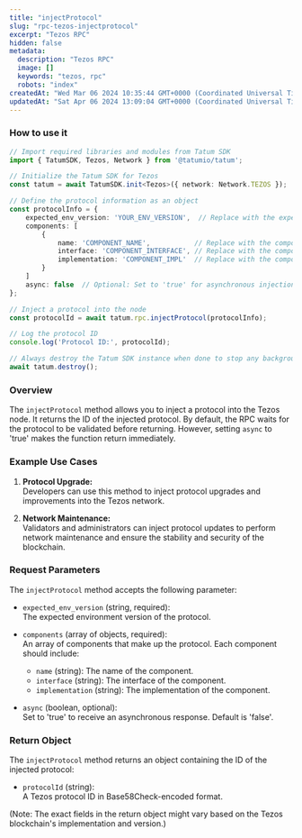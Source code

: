 ```yaml
---
title: "injectProtocol"
slug: "rpc-tezos-injectprotocol"
excerpt: "Tezos RPC"
hidden: false
metadata: 
  description: "Tezos RPC"
  image: []
  keywords: "tezos, rpc"
  robots: "index"
createdAt: "Wed Mar 06 2024 10:35:44 GMT+0000 (Coordinated Universal Time)"
updatedAt: "Sat Apr 06 2024 13:09:04 GMT+0000 (Coordinated Universal Time)"
---
```




### How to use it

```typescript code example
// Import required libraries and modules from Tatum SDK
import { TatumSDK, Tezos, Network } from '@tatumio/tatum';

// Initialize the Tatum SDK for Tezos
const tatum = await TatumSDK.init<Tezos>({ network: Network.TEZOS });

// Define the protocol information as an object
const protocolInfo = {
    expected_env_version: 'YOUR_ENV_VERSION',  // Replace with the expected environment version
    components: [
        {
            name: 'COMPONENT_NAME',           // Replace with the component name
            interface: 'COMPONENT_INTERFACE', // Replace with the component interface
            implementation: 'COMPONENT_IMPL'  // Replace with the component implementation
        }
    ]
    async: false  // Optional: Set to 'true' for asynchronous injection
};

// Inject a protocol into the node
const protocolId = await tatum.rpc.injectProtocol(protocolInfo);

// Log the protocol ID
console.log('Protocol ID:', protocolId);

// Always destroy the Tatum SDK instance when done to stop any background processes
await tatum.destroy();
```

### Overview

The `injectProtocol` method allows you to inject a protocol into the Tezos node. It returns the ID of the injected protocol. By default, the RPC waits for the protocol to be validated before returning. However, setting `async` to 'true' makes the function return immediately.

### Example Use Cases

1. **Protocol Upgrade:**  
   Developers can use this method to inject protocol upgrades and improvements into the Tezos network.

2. **Network Maintenance:**  
   Validators and administrators can inject protocol updates to perform network maintenance and ensure the stability and security of the blockchain.

### Request Parameters

The `injectProtocol` method accepts the following parameter:

- `expected_env_version` (string, required):  
  The expected environment version of the protocol.

- `components` (array of objects, required):  
  An array of components that make up the protocol. Each component should include:
  - `name` (string): The name of the component.
  - `interface` (string): The interface of the component.
  - `implementation` (string): The implementation of the component.

- `async` (boolean, optional):  
  Set to 'true' to receive an asynchronous response. Default is 'false'.

### Return Object

The `injectProtocol` method returns an object containing the ID of the injected protocol:

- `protocolId` (string):  
  A Tezos protocol ID in Base58Check-encoded format.

(Note: The exact fields in the return object might vary based on the Tezos blockchain's implementation and version.)
